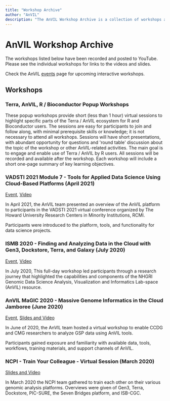 ```yaml
---
title: "Workshop Archive"
author: "AnVIL"
description: "The AnVIL Workshop Archive is a collection of workshops and conferences with recorded proceedings featuring AnVIL tools and components."
---
```


# AnVIL Workshop Archive

The workshops listed below have been recorded and posted to YouTube. Please see the individual workshops for links to the videos and slides.

Check the AnVIL [events](/events) page for upcoming interactive workshops.

## Workshops


### Terra, AnVIL, R / Bioconductor Popup Workshops

These popup workshops provide short (less than 1 hour) virtual sessions to highlight specific parts of the Terra / AnVIL ecosystem for R and Bioconductor users. The sessions are easy for participants to join and follow along, with minimal prerequisite skills or knowledge; it is not necessary to attend all workshops. Sessions will have short presentations, with abundant opportunity for questions and 'round table' discussion about the topic of the workshop or other AnVIL-related activities. The main goal is to engage and enable use of Terra / AnVIL by R users. All sessions will be recorded and available after the workshop. Each workshop will include a short one-page summary of key learning objectives.




### VADSTI 2021 Module 7 - Tools for Applied Data Science Using Cloud-Based Platforms (April 2021)
[Event](/events/vadsti-2021), [Video](/events/vadsti-2021#workshop-videos)

In April 2021, the AnVIL team presented an overview of the AnVIL platform to participants in the VADSTI 2021 virtual conference organized by The Howard University Research Centers in Minority Institutions, RCMI.

Participants were introduced to the platform, tools, and functionality for data science projects.

### ISMB 2020 - Finding and Analyzing Data in the Cloud with Gen3, Dockstore, Terra, and Galaxy (July 2020)
[Event](/events/ismb2020-finding-and-analyzing-data-in-the-cloud), [Video](/events/ismb2020-finding-and-analyzing-data-in-the-cloud#workshop-videos)

In July 2020, This full-day workshop led participants through a research journey that highlighted the capabilities
and components of the NHGRI Genomic Data Science Analysis, Visualization
and Informatics Lab-space (AnVIL) resource.

### AnVIL MaGIC 2020 - Massive Genome Informatics in the Cloud Jamboree (June 2020)

[Event](/events/magic2020), [Slides and Video](/events/magic2020#virtual-event-agenda-all-times-et)


In June of 2020, the AnVIL team hosted a virtual workshop to enable CCDG and CMG researchers to analyze GSP data using AnVIL tools.

Participants gained exposure and familiarity with available data, tools, workflows, training materials, and support channels of AnVIL.



### NCPI - Train Your Colleague - Virtual Session (March 2020)
[Slides and Video](/ncpi/training/2020-03-17-train-your-colleague)

In March 2020 the NCPI team gathered to train each other on their various genomic analysis platforms.  Overviews were given of Gen3, Terra, Dockstore, PIC-SURE, the Seven Bridges platform, and ISB-CGC.








